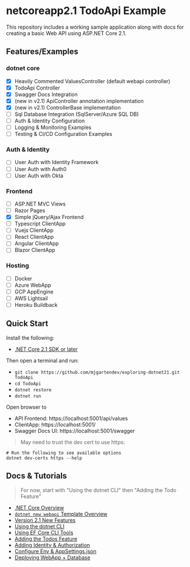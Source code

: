# netcoreapp2.1 TodoApi Example

This repository includes a working sample application along with docs for creating a basic Web API using ASP.NET Core 2.1.

## Features/Examples

### dotnet core

- [x] Heavily Commented ValuesController (default webapi controller)
- [x] TodoApi Controller
- [x] Swagger Docs Integration
- [x] (new in v2.1) ApiController annotation implementation
- [x] (new in v2.1) ControllerBase implementation
- [ ] Sql Database Integration (SqlServer/Azure SQL DB)
- [ ] Auth & Identity Configuration
- [ ] Logging & Monitoring Examples
- [ ] Testing & CI/CD Configuration Examples

### Auth & Identity

- [ ] User Auth with Identity Framework
- [ ] User Auth with Auth0
- [ ] User Auth with Okta

### Frontend

- [ ] ASP.NET MVC Views
- [ ] Razor Pages
- [x] Simple jQuery/Ajax Frontend
- [ ] Typescript ClientApp
- [ ] Vuejs ClientApp
- [ ] React ClientApp
- [ ] Angular ClientApp
- [ ] Blazor ClientApp

### Hosting

- [ ] Docker
- [ ] Azure WebApp
- [ ] GCP AppEngine
- [ ] AWS Lightsail
- [ ] Heroku Buildback

## Quick Start

Install the following:

- [.NET Core 2.1 SDK or later](https://www.microsoft.com/net/download/all)

Then open a terminal and run:

- `git clone https://github.com/mjgartendev/exploring-dotnet21.git TodoApi`
- `cd TodoApi`
- `dotnet restore`
- `dotnet run`

Open browser to

- API Frontend: https://localhost:5001/api/values
- ClientApp: https://localhost:5001/
- Swagger Docs UI: https://localhost:5001/swagger

> May need to trust the dev cert to use https:

```console
# Run the following to see available options
dotnet dev-certs https --help
```

## Docs & Tutorials

> For now, start with "Using the dotnet CLI" then "Adding the Todo Feature"

- [.NET Core Overview](https://github.com/mjgartendev/exploring-dotnet21/blob/master/docs/dotnetCoreOverview.md)
- [`dotnet new webapi` Template Overview](https://github.com/mjgartendev/exploring-dotnet21/blob/master/docs/dotnet-new-webapi.md)
- [Version 2.1 New Features](https://github.com/mjgartendev/exploring-dotnet21/blob/master/docs/dotnetCore2.1.md)
- [Using the dotnet CLI](https://github.com/mjgartendev/exploring-dotnet21/blob/master/docs/dotnetCli.md)
- [Using EF Core CLI Tools](https://github.com/mjgartendev/exploring-dotnet21/blob/master/docs/efCore.md)
- [Adding the Todos Feature](https://github.com/mjgartendev/exploring-dotnet21/blob/master/docs/TodoInstructions.md)
- [Adding Identity & Authorization](https://github.com/mjgartendev/exploring-dotnet21/blob/master/docs/IdentityInstructions.md)
- [Configure Env & AppSettings.json](https://github.com/mjgartendev/exploring-dotnet21/blob/master/docs/EnvAppSettingsConfig.md)
- [Deploying WebApp + Database](https://github.com/mjgartendev/exploring-dotnet21/blob/master/docs/dotnetCoreDeploymentWalkthrough.md)
